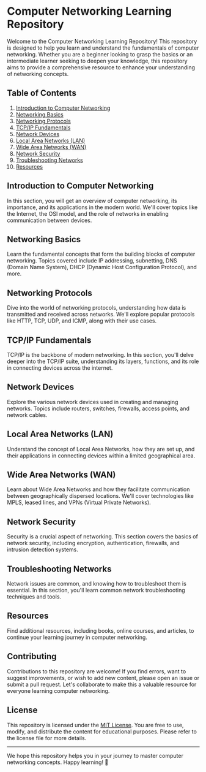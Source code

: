 # Computer Networking Learning Repository

Welcome to the Computer Networking Learning Repository! This repository is designed to help you learn and understand the fundamentals of computer networking. Whether you are a beginner looking to grasp the basics or an intermediate learner seeking to deepen your knowledge, this repository aims to provide a comprehensive resource to enhance your understanding of networking concepts.

## Table of Contents

1. [Introduction to Computer Networking](#introduction-to-computer-networking)
2. [Networking Basics](#networking-basics)
3. [Networking Protocols](#networking-protocols)
4. [TCP/IP Fundamentals](#tcpip-fundamentals)
5. [Network Devices](#network-devices)
6. [Local Area Networks (LAN)](#local-area-networks-lan)
7. [Wide Area Networks (WAN)](#wide-area-networks-wan)
8. [Network Security](#network-security)
9. [Troubleshooting Networks](#troubleshooting-networks)
10. [Resources](#resources)

## Introduction to Computer Networking

In this section, you will get an overview of computer networking, its importance, and its applications in the modern world. We'll cover topics like the Internet, the OSI model, and the role of networks in enabling communication between devices.

## Networking Basics

Learn the fundamental concepts that form the building blocks of computer networking. Topics covered include IP addressing, subnetting, DNS (Domain Name System), DHCP (Dynamic Host Configuration Protocol), and more.

## Networking Protocols

Dive into the world of networking protocols, understanding how data is transmitted and received across networks. We'll explore popular protocols like HTTP, TCP, UDP, and ICMP, along with their use cases.

## TCP/IP Fundamentals

TCP/IP is the backbone of modern networking. In this section, you'll delve deeper into the TCP/IP suite, understanding its layers, functions, and its role in connecting devices across the internet.

## Network Devices

Explore the various network devices used in creating and managing networks. Topics include routers, switches, firewalls, access points, and network cables.

## Local Area Networks (LAN)

Understand the concept of Local Area Networks, how they are set up, and their applications in connecting devices within a limited geographical area.

## Wide Area Networks (WAN)

Learn about Wide Area Networks and how they facilitate communication between geographically dispersed locations. We'll cover technologies like MPLS, leased lines, and VPNs (Virtual Private Networks).

## Network Security

Security is a crucial aspect of networking. This section covers the basics of network security, including encryption, authentication, firewalls, and intrusion detection systems.

## Troubleshooting Networks

Network issues are common, and knowing how to troubleshoot them is essential. In this section, you'll learn common network troubleshooting techniques and tools.

## Resources

Find additional resources, including books, online courses, and articles, to continue your learning journey in computer networking.

## Contributing

Contributions to this repository are welcome! If you find errors, want to suggest improvements, or wish to add new content, please open an issue or submit a pull request. Let's collaborate to make this a valuable resource for everyone learning computer networking.

## License

This repository is licensed under the [MIT License](LICENSE.md). You are free to use, modify, and distribute the content for educational purposes. Please refer to the license file for more details.

---

We hope this repository helps you in your journey to master computer networking concepts. Happy learning! 🚀

